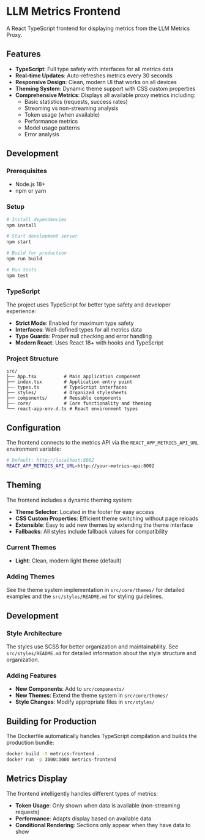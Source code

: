 # LLM Metrics Frontend

A React TypeScript frontend for displaying metrics from the LLM Metrics Proxy.

## Features

- **TypeScript**: Full type safety with interfaces for all metrics data
- **Real-time Updates**: Auto-refreshes metrics every 30 seconds
- **Responsive Design**: Clean, modern UI that works on all devices
- **Theming System**: Dynamic theme support with CSS custom properties
- **Comprehensive Metrics**: Displays all available proxy metrics including:
  - Basic statistics (requests, success rates)
  - Streaming vs non-streaming analysis
  - Token usage (when available)
  - Performance metrics
  - Model usage patterns
  - Error analysis

## Development

### Prerequisites

- Node.js 18+ 
- npm or yarn

### Setup

```bash
# Install dependencies
npm install

# Start development server
npm start

# Build for production
npm run build

# Run tests
npm test
```

### TypeScript

The project uses TypeScript for better type safety and developer experience:

- **Strict Mode**: Enabled for maximum type safety
- **Interfaces**: Well-defined types for all metrics data
- **Type Guards**: Proper null checking and error handling
- **Modern React**: Uses React 18+ with hooks and TypeScript

### Project Structure

```
src/
├── App.tsx          # Main application component
├── index.tsx        # Application entry point
├── types.ts         # TypeScript interfaces
├── styles/          # Organized stylesheets
├── components/      # Reusable components
├── core/            # Core functionality and theming
└── react-app-env.d.ts # React environment types
```

## Configuration

The frontend connects to the metrics API via the `REACT_APP_METRICS_API_URL` environment variable:

```bash
# Default: http://localhost:8002
REACT_APP_METRICS_API_URL=http://your-metrics-api:8002
```

## Theming

The frontend includes a dynamic theming system:

- **Theme Selector**: Located in the footer for easy access
- **CSS Custom Properties**: Efficient theme switching without page reloads
- **Extensible**: Easy to add new themes by extending the theme interface
- **Fallbacks**: All styles include fallback values for compatibility

### Current Themes
- **Light**: Clean, modern light theme (default)

### Adding Themes
See the theme system implementation in `src/core/themes/` for detailed examples and the `src/styles/README.md` for styling guidelines.

## Development

### Style Architecture
The styles use SCSS for better organization and maintainability. See `src/styles/README.md` for detailed information about the style structure and organization.

### Adding Features
- **New Components**: Add to `src/components/`
- **New Themes**: Extend the theme system in `src/core/themes/`
- **Style Changes**: Modify appropriate files in `src/styles/`

## Building for Production

The Dockerfile automatically handles TypeScript compilation and builds the production bundle:

```bash
docker build -t metrics-frontend .
docker run -p 3000:3000 metrics-frontend
```

## Metrics Display

The frontend intelligently handles different types of metrics:

- **Token Usage**: Only shown when data is available (non-streaming requests)
- **Performance**: Adapts display based on available data
- **Conditional Rendering**: Sections only appear when they have data to show
